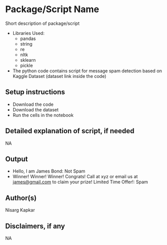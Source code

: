 # Package/Script Name
Short description of package/script
- Libraries Used:  
    - pandas
    - string 
    - re
    - nltk
    - sklearn
    - pickle
- The python code contains script for message spam detection based on Kaggle Dataset (dataset link inside the code)

## Setup instructions
- Download the code
- Download the dataset
- Run the cells in the notebook

## Detailed explanation of script, if needed
NA

## Output
-  Hello, I am James Bond: Not Spam
- Winner! Winner! Winner! Congrats! Call at xyz or email us at james@gmail.com to claim your prize! Limited Time Offer!: Spam

## Author(s)
Nisarg Kapkar

## Disclaimers, if any
NA
